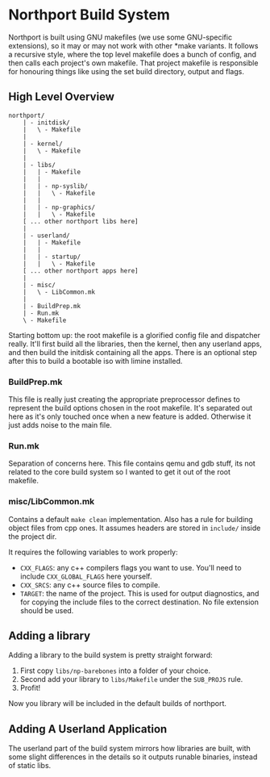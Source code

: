# Northport Build System

Northport is built using GNU makefiles (we use some GNU-specific extensions), so it may or may not work with other *make variants.
It follows a recursive style, where the top level makefile does a bunch of config, and then calls each project's own makefile.
That project makefile is responsible for honouring things like using the set build directory, output and flags.

## High Level Overview

```
northport/
    | - initdisk/
    |   \ - Makefile
    |
    | - kernel/
    |   \ - Makefile
    |
    | - libs/
    |   | - Makefile
    |   |
    |   | - np-syslib/
    |   |   \ - Makefile
    |   |
    |   | - np-graphics/
    |   |   \ - Makefile
    [ ... other northport libs here]
    |
    | - userland/
    |   | - Makefile
    |   |
    |   | - startup/
    |   |   \ - Makefile
    [ ... other northport apps here]
    |
    | - misc/
    |   \ - LibCommon.mk
    |
    | - BuildPrep.mk
    | - Run.mk
    \ - Makefile
```

Starting bottom up: the root makefile is a glorified config file and dispatcher really.
It'll first build all the libraries, then the kernel, then any userland apps, and then build the initdisk containing all the apps.
There is an optional step after this to build a bootable iso with limine installed.

### BuildPrep.mk
This file is really just creating the appropriate preprocessor defines to represent the build options chosen in the root makefile. It's separated out here as it's only touched once when a new feature is added. Otherwise it just adds noise to the main file.

### Run.mk
Separation of concerns here. This file contains qemu and gdb stuff, its not related to the core build system so I wanted to get it out of the root makefile.

### misc/LibCommon.mk
Contains a default `make clean` implementation.
Also has a rule for building object files from cpp ones.
It assumes headers are stored in `include/` inside the project dir.

It requires the following variables to work properly:
- `CXX_FLAGS`: any c++ compilers flags you want to use. You'll need to include `CXX_GLOBAL_FLAGS` here yourself.
 - `CXX_SRCS`: any c++ source files to compile.
- `TARGET`: the name of the project. This is used for output diagnostics, and for copying the include files to the correct destination. No file extension should be used.

## Adding a library
Adding a library to the build system is pretty straight forward:
1. First copy `libs/np-barebones` into a folder of your choice.
2. Second add your library to `libs/Makefile` under the `SUB_PROJS` rule.
4. Profit!

Now you library will be included in the default builds of northport.

## Adding A Userland Application
The userland part of the build system mirrors how libraries are built, with some slight differences in the details so it outputs runable binaries, instead of static libs.
